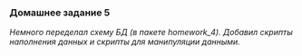 ### Домашнее задание 5

*Немного переделал схему БД (в пакете homework_4).
Добавил скрипты наполнения данных и скрипты для манипуляции данными.*






